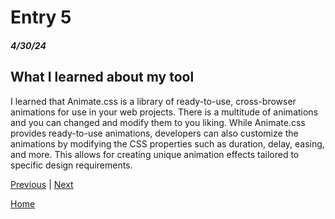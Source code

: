 # Entry 5
##### 4/30/24

## What I learned about my tool

I learned that Animate.css is a library of ready-to-use, cross-browser animations for use in your web projects. There is a multitude of animations and you can changed and modify them to you liking. While Animate.css provides ready-to-use animations, developers can also customize the animations by modifying the CSS properties such as duration, delay, easing, and more. This allows for creating unique animation effects tailored to specific design requirements.


[Previous](entry04.md) | [Next](entry06.md)

[Home](../README.md)
